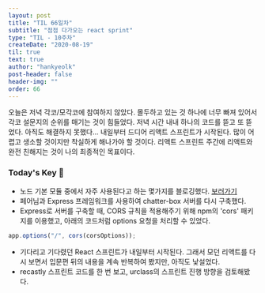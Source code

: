 ```yaml
---
layout: post
title: "TIL 66일차"
subtitle: "점점 다가오는 react sprint"
type: "TIL - 10주차"
createDate: "2020-08-19"
til: true
text: true
author: "hankyeolk"
post-header: false
header-img: ""
order: 66
---
```


오늘은 저녁 각코/모각코에 참여하지 않았다. 몰두하고 있는 것 하나에 너무 빠져 있어서 각코 설문지의 순위를 매기는 것이 힘들었다. 저녁 시간 내내 하나의 코드를 뜯고 또 뜯었다. 아직도 해결하지 못했다... 내일부터 드디어 리액트 스프린트가 시작된다. 많이 어렵고 생소할 것이지만 착실하게 해나가야 할 것이다. 리액트 스프린트 주간에 리액트와 완전 친해지는 것이 나의 최종적인 목표이다.

### Today's Key 🔑

- 노드 기본 모듈 중에서 자주 사용된다고 하는 몇가지를 블로깅했다. [보러가기](https://www.notion.so/ddovblek/NodeJS-a1d469e3daff47818d6329039c967a5a#0839fec37c404afc8d965da337e587b2)
- 페어님과 Express 프레임워크를 사용하여 chatter-box 서버를 다시 구축했다.
- Express로 서버를 구축할 때, CORS 규칙을 적용해주기 위해 npm의 'cors' 패키지를 이용했고, 아래의 코드처럼 options 요청을 처리할 수 있었다.

```js
app.options("/", cors(corsOptions));
```

- 기다리고 기다렸던 React 스프린트가 내일부터 시작된다. 그래서 모던 리액트를 다시 보면서 입문편 뒤의 내용을 계속 반복하여 봤지만, 아직도 낯설었다.
- recastly 스프린트 코드를 한 번 보고, urclass의 스프린트 진행 방향을 검토해봤다.
